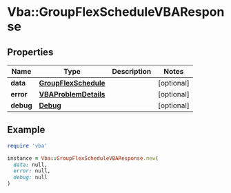 # Vba::GroupFlexScheduleVBAResponse

## Properties

| Name | Type | Description | Notes |
| ---- | ---- | ----------- | ----- |
| **data** | [**GroupFlexSchedule**](GroupFlexSchedule.md) |  | [optional] |
| **error** | [**VBAProblemDetails**](VBAProblemDetails.md) |  | [optional] |
| **debug** | [**Debug**](Debug.md) |  | [optional] |

## Example

```ruby
require 'vba'

instance = Vba::GroupFlexScheduleVBAResponse.new(
  data: null,
  error: null,
  debug: null
)
```

